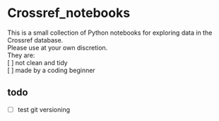 # Crossref_notebooks
This is a small collection of Python notebooks for exploring data in the Crossref database. <br>
Please use at your own discretion. <br>
They are:<br>
[ ] not clean and tidy<br>
[ ] made by a coding beginner<br>

## todo
- [ ] test git versioning

